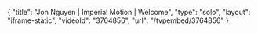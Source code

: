 {
    "title": "Jon Nguyen  | Imperial Motion | Welcome",
    "type": "solo",
    "layout": "iframe-static",
    "videoId": "3764856",
    "url": "\/tvpembed\/3764856"
}